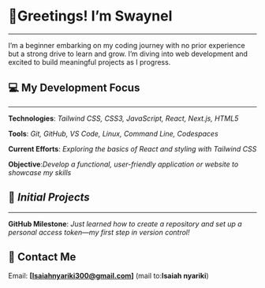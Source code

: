 # 👋Greetings! I’m Swaynel
___
I’m a beginner embarking on my coding journey with no prior experience but a strong drive to learn and grow. I’m diving into web development and excited to build meaningful projects as I progress.

## 💻 My Development Focus
___
**Technologies**: *Tailwind CSS, CSS3, JavaScript, React, Next.js, HTML5*

**Tools**: *Git, GitHub, VS Code, Linux, Command Line, Codespaces*

**Current Efforts**: *Exploring the basics of React and styling with Tailwind CSS*

**Objective**:*Develop a functional, user-friendly application or website to showcase my skills*

## 🌱 *Initial Projects*
___
**GitHub Milestone**: *Just learned how to create a repository and set up a personal access token—my first step in version control!*

## **📧 Contact Me**

Email: **[Isaiahnyariki300@gmail.com]** (mail to:**Isaiah nyariki**)
